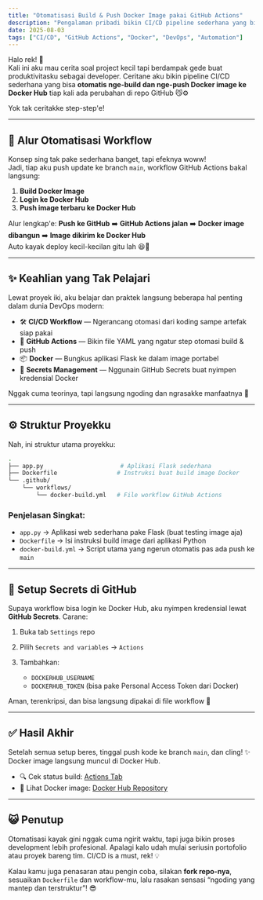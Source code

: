 ```yaml
---
title: "Otomatisasi Build & Push Docker Image pakai GitHub Actions"
description: "Pengalaman pribadi bikin CI/CD pipeline sederhana yang bisa otomatis build dan push Docker image ke Docker Hub langsung dari GitHub!"
date: 2025-08-03
tags: ["CI/CD", "GitHub Actions", "Docker", "DevOps", "Automation"]
---
```


Halo rek! 👋  
Kali ini aku mau cerita soal project kecil tapi berdampak gede buat produktivitasku sebagai developer. Ceritane aku bikin pipeline CI/CD sederhana yang bisa **otomatis nge-build dan nge-push Docker image ke Docker Hub** tiap kali ada perubahan di repo GitHub 😼⚙️

Yok tak ceritakke step-step'e!

---

## 🔄 Alur Otomatisasi Workflow

Konsep sing tak pake sederhana banget, tapi efeknya woww!  
Jadi, tiap aku push update ke branch `main`, workflow GitHub Actions bakal langsung:

1. **Build Docker Image**
2. **Login ke Docker Hub**
3. **Push image terbaru ke Docker Hub**

Alur lengkap'e:
**Push ke GitHub** ➡️ **GitHub Actions jalan** ➡️ **Docker image dibangun** ➡️ **Image dikirim ke Docker Hub**  
Auto kayak deploy kecil-kecilan gitu lah 😆🚢

---

## ✨ Keahlian yang Tak Pelajari

Lewat proyek iki, aku belajar dan praktek langsung beberapa hal penting dalam dunia DevOps modern:

- 🛠️ **CI/CD Workflow** — Ngerancang otomasi dari koding sampe artefak siap pakai
- 🤖 **GitHub Actions** — Bikin file YAML yang ngatur step otomasi build & push
- 📦 **Docker** — Bungkus aplikasi Flask ke dalam image portabel
- 🔐 **Secrets Management** — Nggunain GitHub Secrets buat nyimpen kredensial Docker

Nggak cuma teorinya, tapi langsung ngoding dan ngrasakke manfaatnya 🙌

---

## ⚙️ Struktur Proyekku

Nah, ini struktur utama proyekku:

```bash
.
├── app.py                      # Aplikasi Flask sederhana
├── Dockerfile                 # Instruksi buat build image Docker
└── .github/
    └── workflows/
        └── docker-build.yml   # File workflow GitHub Actions
````

### Penjelasan Singkat:

* `app.py` → Aplikasi web sederhana pake Flask (buat testing image aja)
* `Dockerfile` → Isi instruksi build image dari aplikasi Python
* `docker-build.yml` → Script utama yang ngerun otomatis pas ada push ke `main`

---

## 🔐 Setup Secrets di GitHub

Supaya workflow bisa login ke Docker Hub, aku nyimpen kredensial lewat **GitHub Secrets**.
Carane:

1. Buka tab `Settings` repo
2. Pilih `Secrets and variables` → `Actions`
3. Tambahkan:

   * `DOCKERHUB_USERNAME`
   * `DOCKERHUB_TOKEN` (bisa pake Personal Access Token dari Docker)

Aman, terenkripsi, dan bisa langsung dipakai di file workflow 💪

---

## ✅ Hasil Akhir

Setelah semua setup beres, tinggal push kode ke branch `main`, dan cling! ✨
Docker image langsung muncul di Docker Hub.

* 🔍 Cek status build: [Actions Tab](https://github.com/madterasu/simple-api-cicd/actions)
* 🐳 Lihat Docker image: [Docker Hub Repository](https://hub.docker.com/r/madterasu/simple-api-cicd)

---

## 😺 Penutup

Otomatisasi kayak gini nggak cuma ngirit waktu, tapi juga bikin proses development lebih profesional.
Apalagi kalo udah mulai seriusin portofolio atau proyek bareng tim.
CI/CD is a must, rek! 💡

Kalau kamu juga penasaran atau pengin coba, silakan **fork repo-nya**, sesuaikan `Dockerfile` dan workflow-mu, lalu rasakan sensasi “ngoding yang mantep dan terstruktur”! 😎